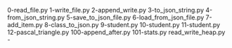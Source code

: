 0-read_file.py 1-write_file.py 2-append_write.py 3-to_json_string.py 4-from_json_string.py 5-save_to_json_file.py 6-load_from_json_file.py 7-add_item.py 8-class_to_json.py 9-student.py 10-student.py 11-student.py 12-pascal_triangle.py 100-append_after.py 101-stats.py read_write_heap.py -
